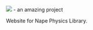 ![](https://github.com/deltaluca/www.napephys.com/blob/gh-pages/assets/nape.png?raw=true) - an amazing project 

Website for Nape Physics Library.
